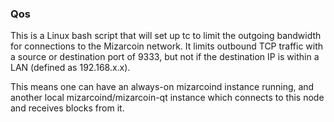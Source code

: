 ### Qos ###

This is a Linux bash script that will set up tc to limit the outgoing bandwidth for connections to the Mizarcoin network. It limits outbound TCP traffic with a source or destination port of 9333, but not if the destination IP is within a LAN (defined as 192.168.x.x).

This means one can have an always-on mizarcoind instance running, and another local mizarcoind/mizarcoin-qt instance which connects to this node and receives blocks from it.
